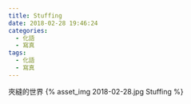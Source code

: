 ```yaml
---
title: Stuffing
date: 2018-02-28 19:46:24
categories:
  - 化語
  - 寫真
tags:
  - 化語
  - 寫真
---
```

夾縫的世界
{% asset_img 2018-02-28.jpg Stuffing %}